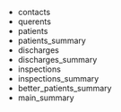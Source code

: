 - contacts
- querents
- patients
- patients_summary
- discharges
- discharges_summary
- inspections
- inspections_summary
- better_patients_summary
- main_summary